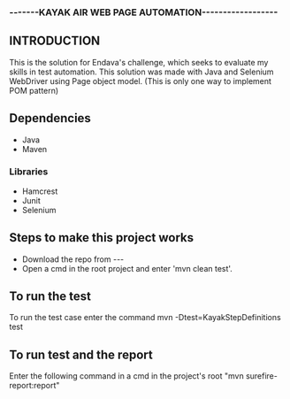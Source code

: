 ### -------KAYAK AIR WEB PAGE AUTOMATION------------------

## INTRODUCTION

This is the solution for Endava's challenge, which seeks to evaluate my skills in test automation. This solution was made with Java and
Selenium WebDriver using Page object model. (This is only one way to implement POM pattern)


## Dependencies

- Java
- Maven

### Libraries

- Hamcrest 
- Junit
- Selenium

## Steps to make this project works

- Download the repo from ---
- Open a cmd in the root project and enter 'mvn clean test'.

## To run the test

To run the test case enter the command mvn -Dtest=KayakStepDefinitions test

## To run test and the report

Enter the following command in a cmd in the project's root "mvn surefire-report:report"



